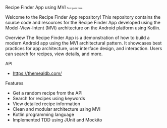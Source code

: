 Recipe Finder App using MVI
<span style="font-size:0.5em;">Text goes here</span>

Welcome to the Recipe Finder App repository! This repository contains the source code and resources for the Recipe Finder App developed using the Model-View-Intent (MVI) architecture on the Android platform using Kotlin.

  Overview
The Recipe Finder App is a demonstration of how to build a modern Android app using the MVI architectural pattern. It showcases best practices for app architecture, user interface design, and interaction. Users can search for recipes, view details, and more.

 API
- https://themealdb.com/

 Features
- Get a random recipe from the API
- Search for recipes using keywords
- View detailed recipe information
- Clean and modular architecture using MVI
- Kotlin programming language
- Implemented TDD using JUnit and Mockito
